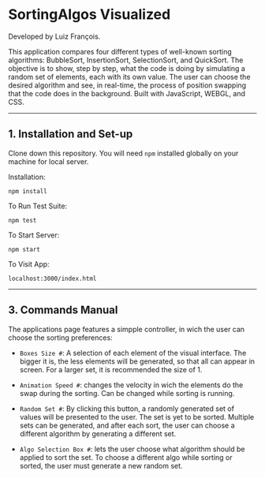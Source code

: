 # SortingAlgos Visualized 

Developed by Luiz François.

This application compares four different types of well-known sorting algorithms: BubbleSort, InsertionSort, SelectionSort, and QuickSort. The objective is to show, step by step, what the code is doing by simulating a random set of elements, each with its own value. The user can choose the desired algorithm and see, in real-time, the process of position swapping that the code does in the background. Built with JavaScript, WEBGL, and CSS.

---

 ## 1. Installation and Set-up

Clone down this repository. You will need `npm` installed globally on your machine for local server.

Installation:

`npm install`  

To Run Test Suite:  

`npm test`  

To Start Server:

`npm start`  

To Visit App:

`localhost:3000/index.html`  

---

## 3. Commands Manual

The applications page features a simpple controller, in wich the user can choose the sorting preferences:

* `Boxes Size #`: A selection of each element of the visual interface. The bigger it is, the less elements will be generated, so that all can appear in screen. For a larger set, it is recommended the size of 1.

* `Animation Speed #`: changes the velocity in wich the elements do the swap during the sorting. Can be changed while sorting is running.

* `Random Set #`: By clicking this button, a randomly generated set of values will be presented to the user. The set is yet to be sorted. Multiple sets can be generated, and after each sort, the user can choose a different algorithm by generating a different set.

* `Algo Selection Box #`: lets the user choose what algorithm should be applied to sort the set. To choose a different algo while sorting or sorted, the user must generate a new random set.



